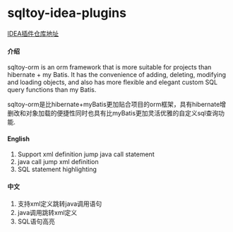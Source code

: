 # sqltoy-idea-plugins

[IDEA插件仓库地址](https://plugins.jetbrains.com/plugin/14339-sqltoy-orm-tool/)

#### 介绍

sqltoy-orm is an orm framework that is more suitable for projects than hibernate + my Batis. It has the convenience of adding, deleting, modifying and loading objects, and also has more flexible and elegant custom SQL query functions than my Batis. 


sqltoy-orm是比hibernate+myBatis更加贴合项目的orm框架，具有hibernate增删改和对象加载的便捷性同时也具有比myBatis更加灵活优雅的自定义sql查询功能. 


#### English

1. Support xml definition jump java call statement
2. java call jump xml definition
3. SQL statement highlighting



####  中文

1. 支持xml定义跳转java调用语句
2. java调用跳转xml定义
3. SQL语句高亮

